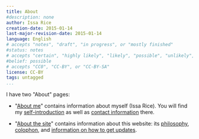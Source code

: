 ```yaml
---
title: About
#description: none
author: Issa Rice
creation-date: 2015-01-14
last-major-revision-date: 2015-01-14
language: English
# accepts "notes", "draft", "in progress", or "mostly finished"
#status: notes
# accepts "certain", "highly likely", "likely", "possible", "unlikely", "highly unlikely", "remote", "impossible", "log", "emotional", or "fiction"
#belief: possible
# accepts "CC0", "CC-BY", or "CC-BY-SA"
license: CC-BY
tags: untagged
...
```


I have two "About" pages:

- "[About me]()" contains information about myself (Issa Rice).
You will find my [self-introduction](about-me#self-introduction) as well as [contact information](about-me#contact) there.

- "[About the site]()" contains information about this website: its [philosophy](about-the-site#philosophy), [colophon](about-the-site#colophon), and [information on how to get updates](about-the-site#getting-updates).
